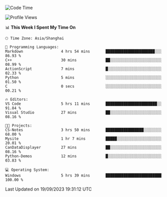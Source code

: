 <!--START_SECTION:waka-->
![Code Time](http://img.shields.io/badge/Code%20Time-1%2C252%20hrs%205%20mins-blue)

![Profile Views](http://img.shields.io/badge/Profile%20Views-3-blue)

📊 **This Week I Spent My Time On** 

```text
🕑︎ Time Zone: Asia/Shanghai

💬 Programming Languages: 
Markdown                 4 hrs 54 mins       ██████████████████████░░░   86.93 % 
C++                      30 mins             ██░░░░░░░░░░░░░░░░░░░░░░░   08.99 % 
ActionScript             7 mins              █░░░░░░░░░░░░░░░░░░░░░░░░   02.33 % 
Python                   5 mins              ░░░░░░░░░░░░░░░░░░░░░░░░░   01.50 % 
C                        0 secs              ░░░░░░░░░░░░░░░░░░░░░░░░░   00.21 % 

🔥 Editors: 
VS Code                  5 hrs 11 mins       ███████████████████████░░   91.84 % 
Visual Studio            27 mins             ██░░░░░░░░░░░░░░░░░░░░░░░   08.16 % 

🐱‍💻 Projects: 
CS-Notes                 3 hrs 50 mins       █████████████████░░░░░░░░   68.00 % 
Mysite                   1 hr 7 mins         █████░░░░░░░░░░░░░░░░░░░░   20.01 % 
CanDataDisplayer         27 mins             ██░░░░░░░░░░░░░░░░░░░░░░░   08.16 % 
Python-Demos             12 mins             █░░░░░░░░░░░░░░░░░░░░░░░░   03.83 % 

💻 Operating System: 
Windows                  5 hrs 39 mins       █████████████████████████   100.00 % 
```


 Last Updated on 19/09/2023 19:31:12 UTC
<!--END_SECTION:waka-->